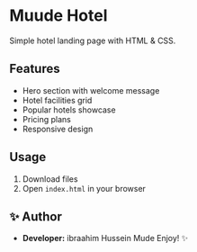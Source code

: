 # Muude Hotel

Simple hotel landing page with HTML & CSS.

## Features
- Hero section with welcome message
- Hotel facilities grid
- Popular hotels showcase
- Pricing plans
- Responsive design

## Usage
1. Download files
2. Open `index.html` in your browser


## ✨ Author

- **Developer:** ibraahim Hussein Mude
        Enjoy! ✨
